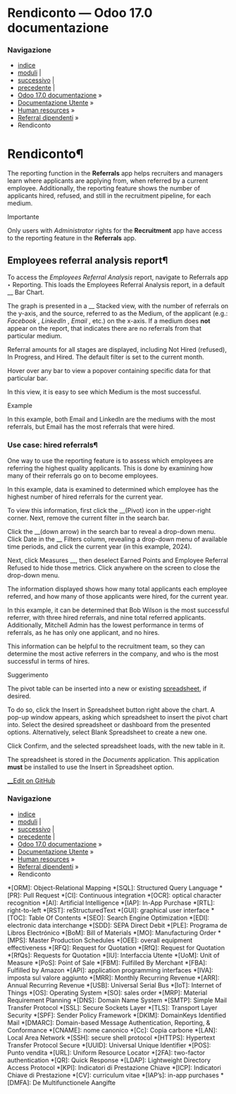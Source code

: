 # Rendiconto — Odoo 17.0 documentazione

### Navigazione

  * [indice](../../../genindex.html "Indice generale")
  * [moduli](../../../py-modindex.html "Indice del modulo Python") |
  * [successivo](../lunch.html "Mensa") |
  * [precedente](alerts.html "Avvisi") |
  * [Odoo 17.0 documentazione](../../../index-2.html) »
  * [Documentazione Utente](../../../applications.html) »
  * [Human resources](../../hr.html) »
  * [Referral dipendenti](../referrals.html) »
  * Rendiconto



# Rendiconto¶

The reporting function in the **Referrals** app helps recruiters and managers learn where applicants are applying from, when referred by a current employee. Additionally, the reporting feature shows the number of applicants hired, refused, and still in the recruitment pipeline, for each medium.

Importante

Only users with _Administrator_ rights for the **Recruitment** app have access to the reporting feature in the **Referrals** app.

## Employees referral analysis report¶

To access the _Employees Referral Analysis_ report, navigate to Referrals app ‣ Reporting. This loads the Employees Referral Analysis report, in a default __ Bar Chart.

The graph is presented in a __ Stacked view, with the number of referrals on the y-axis, and the source, referred to as the Medium, of the applicant (e.g.: _Facebook_ , _LinkedIn_ , _Email_ , etc.) on the x-axis. If a medium does **not** appear on the report, that indicates there are no referrals from that particular medium.

Referral amounts for all stages are displayed, including Not Hired (refused), In Progress, and Hired. The default filter is set to the current month.

Hover over any bar to view a popover containing specific data for that particular bar.

In this view, it is easy to see which Medium is the most successful.

Example

In this example, both Email and LinkedIn are the mediums with the most referrals, but Email has the most referrals that were hired.

### Use case: hired referrals¶

One way to use the reporting feature is to assess which employees are referring the highest quality applicants. This is done by examining how many of their referrals go on to become employees.

In this example, data is examined to determined which employee has the highest number of hired referrals for the current year.

To view this information, first click the __(Pivot) icon in the upper-right corner. Next, remove the current filter in the search bar.

Click the __(down arrow) in the search bar to reveal a drop-down menu. Click Date in the __ Filters column, revealing a drop-down menu of available time periods, and click the current year (in this example, 2024).

Next, click Measures __, then deselect Earned Points and Employee Referral Refused to hide those metrics. Click anywhere on the screen to close the drop-down menu.

The information displayed shows how many total applicants each employee referred, and how many of those applicants were hired, for the current year.

In this example, it can be determined that Bob Wilson is the most successful referrer, with three hired referrals, and nine total referred applicants. Additionally, Mitchell Admin has the lowest performance in terms of referrals, as he has only one applicant, and no hires.

This information can be helpful to the recruitment team, so they can determine the most active referrers in the company, and who is the most successful in terms of hires.

Suggerimento

The pivot table can be inserted into a new or existing [spreadsheet](../../productivity/spreadsheet/insert.html), if desired.

To do so, click the Insert in Spreadsheet button right above the chart. A pop-up window appears, asking which spreadsheet to insert the pivot chart into. Select the desired spreadsheet or dashboard from the presented options. Alternatively, select Blank Spreadsheet to create a new one.

Click Confirm, and the selected spreadsheet loads, with the new table in it.

The spreadsheet is stored in the _Documents_ application. This application **must** be installed to use the Insert in Spreadsheet option.

[ __Edit on GitHub](https://github.com/odoo/documentation/edit/17.0/content/applications/hr/referrals/reporting.rst)

### Navigazione

  * [indice](../../../genindex.html "Indice generale")
  * [moduli](../../../py-modindex.html "Indice del modulo Python") |
  * [successivo](../lunch.html "Mensa") |
  * [precedente](alerts.html "Avvisi") |
  * [Odoo 17.0 documentazione](../../../index-2.html) »
  * [Documentazione Utente](../../../applications.html) »
  * [Human resources](../../hr.html) »
  * [Referral dipendenti](../referrals.html) »
  * Rendiconto


  *[ORM]: Object-Relational Mapping
  *[SQL]: Structured Query Language
  *[PR]: Pull Request
  *[CI]: Continuous integration
  *[OCR]: optical character recognition
  *[AI]: Artificial Intelligence
  *[IAP]: In-App Purchase
  *[RTL]: right-to-left
  *[RST]: reStructuredText
  *[GUI]: graphical user interface
  *[TOC]: Table Of Contents
  *[SEO]: Search Engine Optimization
  *[EDI]: electronic data interchange
  *[SDD]: SEPA Direct Debit
  *[PLE]: Programa de Libros Electrónico
  *[BoM]: Bill of Materials
  *[MO]: Manufacturing Order
  *[MPS]: Master Production Schedules
  *[OEE]: overall equipment effectiveness
  *[RFQ]: Request for Quotation
  *[RfQ]: Request for Quotation
  *[RfQs]: Requests for Quotation
  *[IU]: Interfaccia Utente
  *[UoM]: Unit of Measure
  *[PoS]: Point of Sale
  *[FBM]: Fulfilled By Merchant
  *[FBA]: Fulfilled by Amazon
  *[API]: application programming interfaces
  *[IVA]: imposta sul valore aggiunto
  *[MRR]: Monthly Recurring Revenue
  *[ARR]: Annual Recurring Revenue
  *[USB]: Universal Serial Bus
  *[IoT]: Internet of Things
  *[OS]: Operating System
  *[SO]: sales order
  *[MRP]: Material Requirement Planning
  *[DNS]: Domain Name System
  *[SMTP]: Simple Mail Transfer Protocol
  *[SSL]: Secure Sockets Layer
  *[TLS]: Transport Layer Security
  *[SPF]: Sender Policy Framework
  *[DKIM]: DomainKeys Identified Mail
  *[DMARC]: Domain-based Message Authentication, Reporting, & Conformance
  *[CNAME]: nome canonico
  *[Cc]: Copia carbone
  *[LAN]: Local Area Network
  *[SSH]: secure shell protocol
  *[HTTPS]: Hypertext Transfer Protocol Secure
  *[UUID]: Universal Unique Identifier
  *[POS]: Punto vendita
  *[URL]: Uniform Resource Locator
  *[2FA]: two-factor authentication
  *[QR]: Quick Response
  *[LDAP]: Lightweight Directory Access Protocol
  *[KPI]: Indicatori di Prestazione Chiave
  *[ICP]: Indicatori Chiave di Prestazione
  *[CV]: curriculum vitae
  *[IAP’s]: in-app purchases
  *[DMFA]: De Multifunctionele Aangifte
